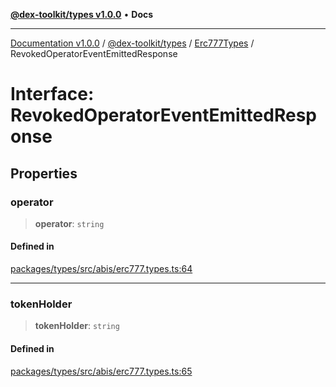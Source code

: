 [**@dex-toolkit/types v1.0.0**](../../../README.md) • **Docs**

***

[Documentation v1.0.0](../../../../../packages.md) / [@dex-toolkit/types](../../../README.md) / [Erc777Types](../README.md) / RevokedOperatorEventEmittedResponse

# Interface: RevokedOperatorEventEmittedResponse

## Properties

### operator

> **operator**: `string`

#### Defined in

[packages/types/src/abis/erc777.types.ts:64](https://github.com/niZmosis/dex-toolkit/blob/3d8b41b44787b30fbea5de3ab4737662ffb61bc8/packages/types/src/abis/erc777.types.ts#L64)

***

### tokenHolder

> **tokenHolder**: `string`

#### Defined in

[packages/types/src/abis/erc777.types.ts:65](https://github.com/niZmosis/dex-toolkit/blob/3d8b41b44787b30fbea5de3ab4737662ffb61bc8/packages/types/src/abis/erc777.types.ts#L65)
